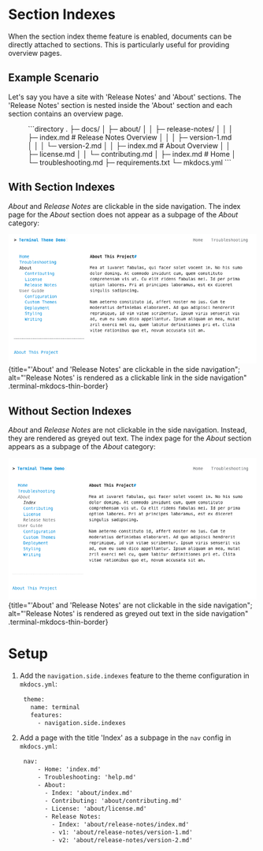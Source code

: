 # Section Indexes

When the section index theme feature is enabled, documents can be directly attached to sections.  This is particularly useful for providing overview pages. 

## Example Scenario
Let's say you have a site with 'Release Notes' and 'About' sections.  The 'Release Notes' section is nested inside the 'About' section and each section contains an overview page.

<figure markdown>
```directory
.
├─ docs/
│  ├─ about/
│  │  ├─ release-notes/
│  │  │  ├─ index.md          # Release Notes Overview
│  │  │  ├─ version-1.md
│  │  │  └─ version-2.md
│  │  ├─ index.md             # About Overview
│  │  ├─ license.md
│  │  └─ contributing.md
│  ├─ index.md                # Home
│  └─ troubleshooting.md
├─ requirements.txt
└─ mkdocs.yml
```
<figcaption></figcaption>
</figure>

## With Section Indexes
*About* and *Release Notes* are clickable in the side navigation.  The index page for the *About* section does not appear as a subpage of the *About* category:

![Section index pages enabled](../img/about_page_with_section_indexes.png){title="'About' and 'Release Notes' are clickable in the side navigation"; alt="'Release Notes' is rendered as a clickable link in the side navigation" .terminal-mkdocs-thin-border}

## Without Section Indexes
*About* and *Release Notes* are not clickable in the side navigation.  Instead, they are rendered as greyed out text.  The index page for the *About* section appears as a subpage of the *About* category:

![Section index pages enabled](../img/about_page_without_section_indexes.png){title="'About' and 'Release Notes' are not clickable in the side navigation"; alt="'Release Notes' is rendered as greyed out text in the side navigation" .terminal-mkdocs-thin-border}


# Setup
1. Add the `navigation.side.indexes` feature to the theme configuration in `mkdocs.yml`:

        
        theme:
          name: terminal
          features:
            - navigation.side.indexes
        

2. Add a page with the title 'Index' as a subpage in the `nav` config in `mkdocs.yml`:

        nav:
            - Home: 'index.md'
            - Troubleshooting: 'help.md'
            - About: 
              - Index: 'about/index.md'
              - Contributing: 'about/contributing.md'
              - License: 'about/license.md'
              - Release Notes:
                - Index: 'about/release-notes/index.md'
                - v1: 'about/release-notes/version-1.md'
                - v2: 'about/release-notes/version-2.md'



